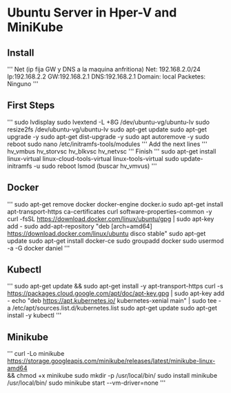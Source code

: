 # Ubuntu Server in Hper-V and MiniKube
## Install
'''
	Net (ip fija GW y DNS a la maquina anfritiona)
		Net: 192.168.2.0/24
		Ip:192.168.2.2
		GW:192.168.2.1
		DNS:192.168.2.1
		Domain: local
	Packetes: Ninguno
'''

## First Steps
'''
	sudo lvdisplay
	sudo lvextend -L +8G /dev/ubuntu-vg/ubuntu-lv
	sudo resize2fs /dev/ubuntu-vg/ubuntu-lv
	sudo apt-get update
	sudo apt-get upgrade -y
	sudo apt-get dist-upgrade -y
	sudo apt autoremove -y
	sudo reboot
	sudo nano /etc/initramfs-tools/modules
'''
Add the next lines
'''
hv_vmbus
hv_storvsc
hv_blkvsc
hv_netvsc
'''
Finish
'''
	sudo apt-get install linux-virtual linux-cloud-tools-virtual linux-tools-virtual
	sudo update-initramfs -u
	sudo reboot
	lsmod (buscar hv_vmvus)
'''	
## Docker
'''
	sudo apt-get remove docker docker-engine docker.io
	sudo apt-get install apt-transport-https ca-certificates curl software-properties-common -y
	curl -fsSL https://download.docker.com/linux/ubuntu/gpg | sudo apt-key add -
	sudo add-apt-repository "deb [arch=amd64] https://download.docker.com/linux/ubuntu disco stable"
	sudo apt-get update
	sudo apt-get install docker-ce
	sudo groupadd docker
	sudo usermod -a -G docker daniel
'''

## Kubectl
'''
	sudo apt-get update && sudo apt-get install -y apt-transport-https
	curl -s https://packages.cloud.google.com/apt/doc/apt-key.gpg | sudo apt-key add -
	echo "deb https://apt.kubernetes.io/ kubernetes-xenial main" | sudo tee -a /etc/apt/sources.list.d/kubernetes.list
	sudo apt-get update
	sudo apt-get install -y kubectl
'''

## Minikube
'''
	curl -Lo minikube https://storage.googleapis.com/minikube/releases/latest/minikube-linux-amd64 \
  && chmod +x minikube
	sudo mkdir -p /usr/local/bin/
	sudo install minikube /usr/local/bin/
	sudo minikube start --vm-driver=none
'''
